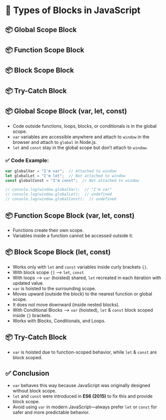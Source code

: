 # 📜 Types of Blocks in JavaScript

## 📦 Global Scope Block
## 📦 Function Scope Block
## 📦 Block Scope Block
## 📦 Try-Catch Block


## 📦 Global Scope Block (var, let, const)

- Code outside functions, loops, blocks, or conditionals is in the global scope.
- `var` variables are accessible anywhere and attach to `window` in the browser and attach to `global` in Node.js.
- `let` and `const` stay in the global scope but don’t attach to `window`.
### ✅ Code Example:

```js
var globalVar = "I'm var";  // Attached to window
let globalLet = "I'm let";  // Not attached to window
const globalConst = "I'm const";  // Not attached to window

// console.log(window.globalVar);  // "I'm var"
// console.log(window.globalLet);  // undefined
// console.log(window.globalConst);  // undefined
```


## 📦 Function Scope Block (var, let, const)

- Functions create their own scope.
- Variables inside a function cannot be accessed outside it.



## 📦 Block Scope Block (let, const)

- Works only with `let` and `const` variables inside curly brackets `{}`.
- With block scope `{}` --> `let`, `const`
- With loops  --> `var` (hoisted) shared, `let` recreated in each iteration with updated value.
- `var` is hoisted to the surrounding scope.
- Moves upward (outside the block) to the nearest function or global scope.
- It does not move downward (inside nested blocks).
- With Conditional Blocks  --> `var` (hoisted), `let` & `const` block scoped inside `{}` brackets.
- Works with Blocks, Conditionals, and Loops.



## 📦 Try-Catch Block

- `var` is hoisted due to function-scoped behavior, while `let` & `const` are block scoped.



## ✅ Conclusion

- `var` behaves this way because JavaScript was originally designed without block scope.
- `let` and `const` were introduced in **ES6 (2015)** to fix this and provide block scope.
- Avoid using `var` in modern JavaScript—always prefer `let` or `const` for safer and more predictable behavior.

